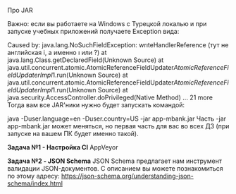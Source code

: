 Про JAR

Важно: если вы работаете на Windows с Турецкой локалью и при запуске учебных приложений получаете Exception вида:

Caused by: java.lang.NoSuchFieldException: wrıteHandlerReference (тут не английская i, а именно ı или ?)
at java.lang.Class.getDeclaredField(Unknown Source)
at java.util.concurrent.atomic.AtomicReferenceFieldUpdater$AtomicReferenceFieldUpdaterImpl$1.run(Unknown Source)
at java.util.concurrent.atomic.AtomicReferenceFieldUpdater$AtomicReferenceFieldUpdaterImpl$1.run(Unknown Source)
at java.security.AccessController.doPrivileged(Native Method)
... 21 more
Тогда вам все JAR'ники нужно будет запускать командой:

java -Duser.language=en -Duser.country=US -jar app-mbank.jar
Часть -jar app-mbank.jar может меняться, но первая часть для вас во всех ДЗ (при запуске на вашем ПК будет именно такой).


**Задача №1 - Настройка CI**
AppVeyor

**Задача №2 - JSON Schema**
JSON Schema предлагает нам инструмент валидации JSON-документов. С описанием вы можете познакомиться по этому адресу: https://json-schema.org/understanding-json-schema/index.html